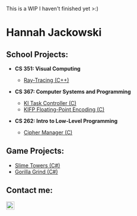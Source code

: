 This is a WIP I haven't finished yet >:)

<h1>Hannah Jackowski </h1>

<h2> School Projects: </h2>

- <b>CS 351: Visual Computing </b>
  - [Ray-Tracing (C++)](https://github.com/hannahjackowski/REPOURL)

- <b>CS 367: Computer Systems and Programming </b>
  - [KI Task Controller (C)](https://github.com/hannahjackowski/REPOURL)
  - [KIFP Floating-Point Encoding (C)](https://github.com/hannahjackowski/REPOURL)
- <b>CS 262: Intro to Low-Level Programming </b>
  - [Cipher Manager (C)](https://github.com/hannahjackowski/REPOURL)
  
<h2> Game Projects: </h2>

- [Slime Towers (C#)](https://gadig.itch.io/slime-towers)
- [Gorilla Grind (C#)](https://gadig.itch.io)

<h2> Contact me:</h2>

[<img align="left" alt="HannahJackowski | LinkedIn" width="22px" src="https://cdn.jsdelivr.net/npm/simple-icons@v3/icons/linkedin.svg" />][linkedin]

[linkedin]: https://www.linkedin.com/in/hannah-jackowski-7a3b7b25a


